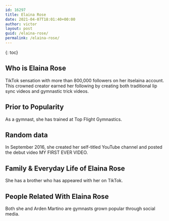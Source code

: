 ```yaml
---
id: 16297
title: Elaina Rose
date: 2021-04-07T18:01:40+00:00
author: victor
layout: post
guid: /elaina-rose/
permalink: /elaina-rose/
---
```



{: toc}


## Who is Elaina Rose



TikTok sensation with more than 800,000 followers on her itselaina account. This crowned creator earned her following by creating both traditional lip sync videos and gymnastic trick videos. 

                
                
                
## Prior to Popularity



As a gymnast, she has trained at Top Flight Gymnastics. 

                
                
                
## Random data



In September 2016, she created her self-titled YouTube channel and posted the debut video MY FIRST EVER VIDEO.

                
                
                
## Family & Everyday Life of Elaina Rose



She has a brother who has appeared with her on TikTok. 

                
                
                
## People Related With Elaina Rose



Both she and Arden Martino are gymnasts grown popular through social media. 

                
              
            
          
          
          